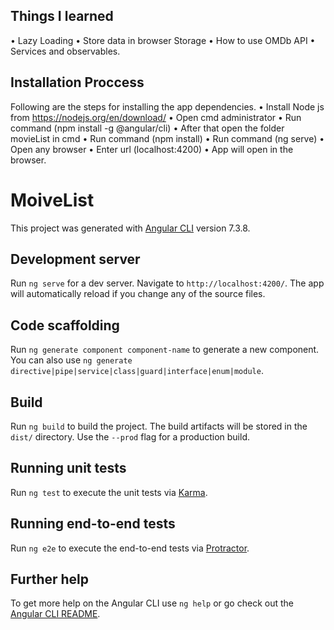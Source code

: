 ## Things I learned

•	Lazy Loading
•	Store data in browser Storage
•	How to use OMDb API
•	Services and observables.

## Installation Proccess

Following are the steps for installing the app dependencies.
•	Install Node js from https://nodejs.org/en/download/
•	Open cmd administrator
•	Run command (npm install -g @angular/cli)
•	After that open the folder movieList in cmd
•	Run command (npm install)
•	Run command (ng serve)
•	Open any browser
•	Enter url (localhost:4200)
•	App will open in the browser. 

# MoiveList

This project was generated with [Angular CLI](https://github.com/angular/angular-cli) version 7.3.8.

## Development server

Run `ng serve` for a dev server. Navigate to `http://localhost:4200/`. The app will automatically reload if you change any of the source files.

## Code scaffolding

Run `ng generate component component-name` to generate a new component. You can also use `ng generate directive|pipe|service|class|guard|interface|enum|module`.

## Build

Run `ng build` to build the project. The build artifacts will be stored in the `dist/` directory. Use the `--prod` flag for a production build.

## Running unit tests

Run `ng test` to execute the unit tests via [Karma](https://karma-runner.github.io).

## Running end-to-end tests

Run `ng e2e` to execute the end-to-end tests via [Protractor](http://www.protractortest.org/).

## Further help

To get more help on the Angular CLI use `ng help` or go check out the [Angular CLI README](https://github.com/angular/angular-cli/blob/master/README.md).
